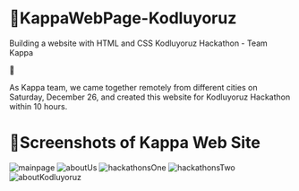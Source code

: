 # 🚀KappaWebPage-Kodluyoruz

Building a website with HTML and CSS Kodluyoruz Hackathon - Team Kappa

👾

As Kappa team, we came together remotely from different cities on Saturday, December 26, and created this website for Kodluyoruz Hackathon within 10 hours.

#  🚀Screenshots of Kappa Web Site

![mainpage](https://user-images.githubusercontent.com/71151015/103158204-78c4dc80-47cc-11eb-9329-df0e4e16216f.PNG)
![aboutUs](https://user-images.githubusercontent.com/71151015/103158206-7b273680-47cc-11eb-8614-c1c1acbf256b.PNG)
![hackathonsOne](https://user-images.githubusercontent.com/71151015/103158207-7d899080-47cc-11eb-96c8-e6f33af45f5a.PNG)
![hackathonsTwo](https://user-images.githubusercontent.com/71151015/103158209-7ebabd80-47cc-11eb-8c5e-55a0d2ecd703.PNG)
![aboutKodluyoruz](https://user-images.githubusercontent.com/71151015/103158211-80848100-47cc-11eb-900d-9e55ce9baf70.PNG)


